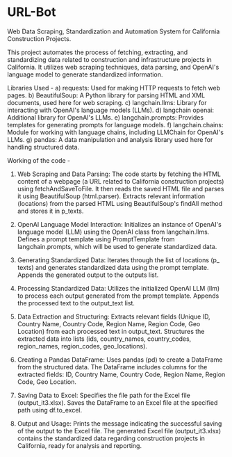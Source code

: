 # URL-Bot
Web Data Scraping, Standardization and Automation System for California Construction Projects.

This project automates the process of fetching, extracting,
and standardizing data related to construction and
infrastructure projects in California. It utilizes web scraping
techniques, data parsing, and OpenAI's language model to
generate standardized information.

Libraries Used - 
a) requests: Used for making HTTP requests to fetch web pages.
b) BeautifulSoup: A Python library for parsing HTML and XML documents, used here for web scraping.
c) langchain.llms: Library for interacting with OpenAI's language models (LLMs).
d) langchain openai: Additional library for OpenAI's LLMs. 
e) langchain.prompts: Provides templates for generating prompts for language models.
f) langchain.chains: Module for working with language chains, including LLMChain for OpenAI's LLMs.
g) pandas: A data manipulation and analysis library used here for handling structured data.

Working of the code - 
1. Web Scraping and Data Parsing:
The code starts by fetching the HTML content of a
webpage (a URL related to California construction
projects) using fetchAndSaveToFile.
It then reads the saved HTML file and parses it using
BeautifulSoup (html.parser).
Extracts relevant information (locations) from the
parsed HTML using BeautifulSoup's findAll method
and stores it in p_texts.

3. OpenAI Language Model Interaction:
Initializes an instance of OpenAI's language model
(LLM) using the OpenAI class from langchain.llms.
Defines a prompt template using PromptTemplate
from langchain.prompts, which will be used to
generate standardized data.

3. Generating Standardized Data:
Iterates through the list of locations (p_
texts) and
generates standardized data using the prompt
template.
Appends the generated output to the outputs list.

4. Processing Standardized Data:
Utilizes the initialized OpenAI LLM (llm) to process
each output generated from the prompt template.
Appends the processed text to the output_text list.

5. Data Extraction and Structuring:
Extracts relevant fields (Unique ID, Country Name,
Country Code, Region Name, Region Code, Geo
Location) from each processed text in output_text.
Structures the extracted data into lists (ids,
country_names, country_codes, region_names,
region_codes, geo_locations).

6. Creating a Pandas DataFrame:
Uses pandas (pd) to create a DataFrame from the
structured data.
The DataFrame includes columns for the extracted
fields: ID, Country Name, Country Code, Region Name,
Region Code, Geo Location.

7. Saving Data to Excel:
Specifies the file path for the Excel file
(output_it3.xlsx).
Saves the DataFrame to an Excel file at the specified
path using df.to_excel.

8. Output and Usage:
Prints the message indicating the successful saving of
the output to the Excel file.
The generated Excel file (output_it3.xlsx) contains the
standardized data regarding construction projects in
California, ready for analysis and reporting.
